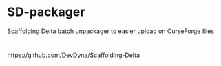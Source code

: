 # SD-packager
Scaffolding Delta batch unpackager to easier upload on CurseForge files
#
https://github.com/DevDyna/Scaffolding-Delta
